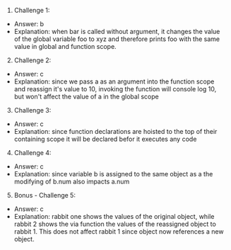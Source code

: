 1. Challenge 1:

- Answer: b
- Explanation: when bar is called without argument, it changes the value of the global variable foo to xyz and therefore prints foo with the same value in global and function scope.

2. Challenge 2:

- Answer: c
- Explanation: since we pass a as an argument into the function scope and reassign it's value to 10, invoking the function will console log 10, but won't affect the value of a in the global scope

3. Challenge 3:

- Answer: c
- Explanation: since function declarations are hoisted to the top of their containing scope it will be declared befor it executes any code

4. Challenge 4:

- Answer: c
- Explanation: since variable b is assigned to the same object as a the modifying of b.num also impacts a.num

5. Bonus - Challenge 5:

- Answer: c
- Explanation: rabbit one shows the values of the original object, while rabbit 2 shows the via function the values of the reassigned object to rabbit 1. This does not affect rabbit 1 since object now references a new object.
